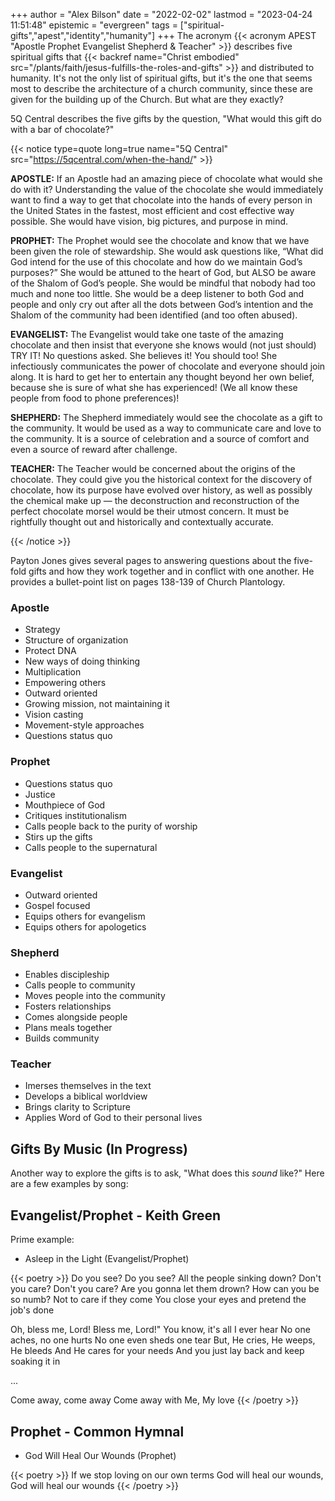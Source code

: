 +++
author = "Alex Bilson"
date = "2022-02-02"
lastmod = "2023-04-24 11:51:48"
epistemic = "evergreen"
tags = ["spiritual-gifts","apest","identity","humanity"]
+++
The acronym {{< acronym APEST "Apostle Prophet Evangelist Shepherd & Teacher" >}} describes five spiritual gifts that {{< backref name="Christ embodied" src="/plants/faith/jesus-fulfills-the-roles-and-gifts" >}} and distributed to humanity. It's not the only list of spiritual gifts, but it's the one that seems most to describe the architecture of a church community, since these are given for the building up of the Church. But what are they exactly?

5Q Central describes the five gifts by the question, "What would this gift do with a bar of chocolate?"

{{< notice type=quote long=true name="5Q Central" src="https://5qcentral.com/when-the-hand/" >}}
<p><b>APOSTLE:</b> If an Apostle had an amazing piece of chocolate what would she do with it? Understanding the value of the chocolate she would immediately want to find a way to get that chocolate into the hands of every person in the United States in the fastest, most efficient and cost effective way possible. She would have vision, big pictures, and purpose in mind.</p>

<p><b>PROPHET:</b> The Prophet would see the chocolate and know that we have been given the role of stewardship. She would ask questions like, “What did God intend for the use of this chocolate and how do we maintain God’s purposes?” She would be attuned to the heart of God, but ALSO be aware of the Shalom of God’s people. She would be mindful that nobody had too much and none too little. She would be a deep listener to both God and people and only cry out after all the dots between God’s intention and the Shalom of the community had been identified (and too often abused).</p>

<p><b>EVANGELIST:</b> The Evangelist would take one taste of the amazing chocolate and then insist that everyone she knows would (not just should) TRY IT! No questions asked. She believes it! You should too! She infectiously communicates the power of chocolate and everyone should join along. It is hard to get her to entertain any thought beyond her own belief, because she is sure of what she has experienced! (We all know these people from food to phone preferences)!</p>

<p><b>SHEPHERD:</b> The Shepherd immediately would see the chocolate as a gift to the community.  It would be used as a way to communicate care and love to the community. It is a source of celebration and a source of comfort and even a source of reward after challenge.</p>

<p><b>TEACHER:</b> The Teacher would be concerned about the origins of the chocolate. They could give you the historical context for the discovery of chocolate, how its purpose have evolved over history, as well as possibly the chemical make up — the deconstruction and reconstruction of the perfect chocolate morsel would be their utmost concern. It must be rightfully thought out and historically and contextually accurate.</p>
{{< /notice >}}

Payton Jones gives several pages to answering questions about the five-fold gifts and how they work together and in conflict with one another. He provides a bullet-point list on pages 138-139 of Church Plantology.

### Apostle
- Strategy
- Structure of organization
- Protect DNA
- New ways of doing thinking
- Multiplication
- Empowering others
- Outward oriented
- Growing mission, not maintaining it
- Vision casting
- Movement-style approaches
- Questions status quo

### Prophet
- Questions status quo
- Justice
- Mouthpiece of God
- Critiques institutionalism
- Calls people back to the purity of worship
- Stirs up the gifts
- Calls people to the supernatural

### Evangelist
- Outward oriented
- Gospel focused
- Equips others for evangelism
- Equips others for apologetics

### Shepherd
- Enables discipleship
- Calls people to community
- Moves people into the community
- Fosters relationships
- Comes alongside people
- Plans meals together
- Builds community

### Teacher
- Imerses themselves in the text
- Develops a biblical worldview
- Brings clarity to Scripture
- Applies Word of God to their personal lives

## Gifts By Music (In Progress)

Another way to explore the gifts is to ask, "What does this _sound_ like?" Here are a few examples by song:

## Evangelist/Prophet - Keith Green

Prime example:

- Asleep in the Light (Evangelist/Prophet)

{{< poetry >}}
Do you see? Do you see?
All the people sinking down?
Don't you care? Don't you care?
Are you gonna let them drown?
How can you be so numb?
Not to care if they come
You close your eyes and pretend the job's done

Oh, bless me, Lord! Bless me, Lord!"
You know, it's all I ever hear
No one aches, no one hurts
No one even sheds one tear
But, He cries, He weeps, He bleeds
And He cares for your needs
And you just lay back and keep soaking it in

...

Come away, come away
Come away with Me, My love
{{< /poetry >}}

## Prophet - Common Hymnal

- God Will Heal Our Wounds (Prophet)

{{< poetry >}}
If we stop loving on our own terms
God will heal our wounds, God will heal our wounds
{{< /poetry >}}

